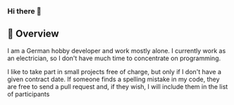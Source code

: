 ### Hi there 👋

## 🤔 Overview

I am a German hobby developer and work mostly alone. 
I currently work as an electrician, so I don't have much time to concentrate on programming.
 
I like to take part in small projects free of charge, but only if I don't have a given contract date.
If someone finds a spelling mistake in my code, they are free to send a pull request and, if they wish, I will include them in the list of participants

<!--
**Unluckymichell/Unluckymichell** is a ✨ _special_ ✨ repository because its `README.md` (this file) appears on your GitHub profile.

Here are some ideas to get you started:

- 🔭 I’m currently working on ...
- 🌱 I’m currently learning ...
- 👯 I’m looking to collaborate on ...
- 🤔 I’m looking for help with ...
- 💬 Ask me about ...
- 📫 How to reach me: ...
- 😄 Pronouns: ...
- ⚡ Fun fact: ...
-->
